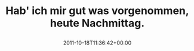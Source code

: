 ---
retweeted: false
source: <a href="http://itunes.apple.com/us/app/twitter/id409789998?mt=12" rel="nofollow">Twitter
  for Mac</a>
entities:
  hashtags: []
  symbols: []
  user_mentions: []
  urls:
  - url: http://t.co/xLhueFLr
    expanded_url: http://twitpic.com/724yct
    display_url: twitpic.com/724yct
    indices:
    - '52'
    - '72'
display_text_range:
- '0'
- '72'
favorite_count: '0'
id_str: '126260409165549568'
truncated: false
retweet_count: '0'
id: '126260409165549568'
possibly_sensitive: false
created_at: Tue Oct 18 11:36:42 +0000 2011
favorited: false
full_text: Hab' ich mir gut was vorgenommen, heute Nachmittag.
lang: de
quote_url: http://twitpic.com/724yct
tags:
- pesos/twitter
date: '2011-10-18T11:36:42+00:00'
src: https://twitter.com/bascht/status/126260409165549568
original_url: https://twitter.com/bascht/status/126260409165549568
type: twitter_tweet
text: Hab' ich mir gut was vorgenommen, heute Nachmittag.
title: 'Hab'' ich mir gut was vorgenommen, heute Nachmittag.

  '

---